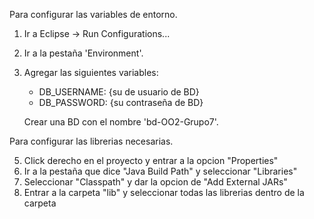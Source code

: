 Para configurar las variables de entorno.
1. Ir a Eclipse -> Run Configurations...
2. Ir a la pestaña 'Environment'.
3. Agregar las siguientes variables:
     - DB_USERNAME: {su de usuario de BD} 
     - DB_PASSWORD: {su contraseña de BD}
       
   Crear una BD con el nombre 'bd-OO2-Grupo7'.

Para configurar las librerias necesarias.

5. Click derecho en el proyecto y entrar a la opcion "Properties"
6. Ir a la pestaña que dice "Java Build Path" y seleccionar "Libraries"
7. Seleccionar "Classpath" y dar la opcion de "Add External JARs"
8. Entrar a la carpeta "lib" y seleccionar todas las librerias dentro de la carpeta
